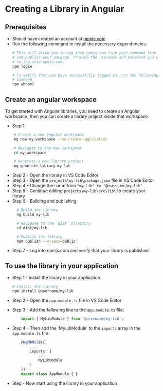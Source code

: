 # Creating a Library in Angular

## Prerequisites

- Should have created an account at [npmjs.com](https://www.npmjs.com/)
- Run the following command to install the necessary dependencies:
    ```bash
    # This will allow you to log into npmjs.com from your command line 
    # and publish your package. Provide the username and password you use
    # to log into npmjs.com.
    npm login

    # To verify that you have successfully logged in, run the following
    # command.
    npm whoami
    ```

## Create an angular workspace

To get started with Angular libraries, you need to create an Angular workspace, then you can create a library project inside that workspace.

- Step 1
```bash
    # Create a new angular workspace
    ng new my-workspace --no-create-application

    # Navigate to the new workspace
    cd my-workspace

    # Generate a new library project
    ng generate library my-lib
```

- Step 2 - Open the library in VS Code Editor
- Step 3 - Open the `projects\my-lib\package.json` file in VS Code Editor
- Step 4 - Change the name from `"my-lib" to "@username/my-lib"`
- Step 5 - Continue editing `projects\my-lib\src\lib\` to create your library
- Step 6 - Building and publishing
  ```bash
    # Build the library
    ng build my-lib

    # Navigate to the `dist` directory
    cd dist/my-lib

    # Publish the library
    npm publish --access=public
    ```
- Step 7 - Log into npmjs.com and verify that your library is published
  

## To use the library in your application

- Step 1 - install the library in your application

    ```bash
    # Install the library
    npm install @username/my-lib
    ```
- Step 2 - Open the `app.module.ts` file in VS Code Editor
- Step 3 - Add the following line to the `app.module.ts` file:
    ```typescript
        import { MyLibModule } from '@username/my-lib';
    ```
- Step 4 - Then add the 'MyLibModule' to the `imports` array in the `app.module.ts` file

    ```typescript
        @NgModule({
            ...
            imports: [
                ...
                MyLibModule
            ]
        })
        export class AppModule { }
    ```
- Step - Now start using the library in your application